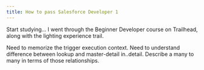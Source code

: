 ```yaml
---
title: How to pass Salesforce Developer 1
---
```

Start studying...
I went through the Beginner Developer course on Trailhead, along with the lighting experience trail.

Need to memorize the trigger execution context.  Need to understand difference between lookup and master-detail in..detail.  Describe a many to many in terms of those relationships.